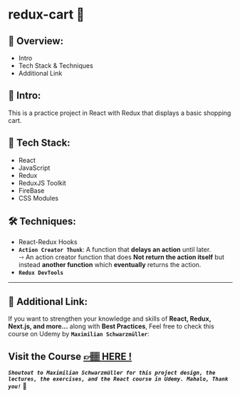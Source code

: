 # redux-cart 🛒

## 📣 Overview:

- Intro
- Tech Stack & Techniques
- Additional Link

## 🔎 Intro:

This is a practice project in React with Redux that displays a basic shopping cart.

## 🧰 Tech Stack:

- React
- JavaScript
- Redux
- ReduxJS Toolkit
- FireBase
- CSS Modules

## 🛠️ Techniques:

- React-Redux Hooks
- **`Action Creator Thunk`**: A function that **delays an action** until later.  
  ⇾ An action creator function that does **Not return the action itself** but instead **another function** which **eventually** returns the action.
- **`Redux DevTools`**

---

## 🔗 Additional Link:

If you want to strengthen your knowledge and skills of **React, Redux, Next.js, and more...** along with **Best Practices**, Feel free to check this course on Udemy by **`Maximilian Schwarzmüller`**:

## Visit the Course [&#128073;&#127997; **HERE !**](https://www.udemy.com/course/react-the-complete-guide-incl-redux/)

**_`Shoutout to Maximilian Schwarzmüller for this project design, the lectures, the exercises, and the React course in Udemy. Mahalo, Thank you!`_** 🌺
